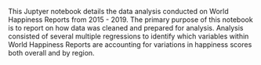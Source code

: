 This Juptyer notebook details the data analysis conducted on World Happiness Reports from 2015 - 2019. The primary purpose of this notebook is to report on how data was cleaned and prepared for analysis.
Analysis consisted of several multiple regressions to identify which variables within World Happiness Reports are accounting for variations in happiness scores both overall and by region.
